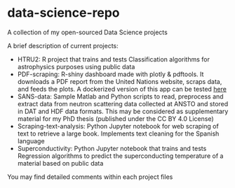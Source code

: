 # data-science-repo
A collection of my open-sourced Data Science projects

A brief description of current projects:

* HTRU2: R project that trains and tests Classification algorithms for astrophysics purposes using public data
* PDF-scraping: R-shiny dashboard made with plotly & pdftools. It downloads a PDF report from the United Nations website, scraps data, and feeds the plots. A dockerized version of this app can be tested [here](https://huggingface.co/spaces/j-sauceda/r_shiny_pdf_scraping)
* SANS-data: Sample Matlab and Python scripts to read, preprocess and extract data from neutron scattering data collected at ANSTO and stored in DAT and HDF data formats. This may be considered as supplementary material for my PhD thesis (published under the CC BY 4.0 License)
* Scraping-text-analysis: Python Jupyter notebook for web scraping of text to retrieve a large book. Implements text cleaning for the Spanish language
* Superconductivity: Python Jupyter notebook that trains and tests Regression algorithms to predict the superconducting temperature of a material based on public data

You may find detailed comments within each project files
